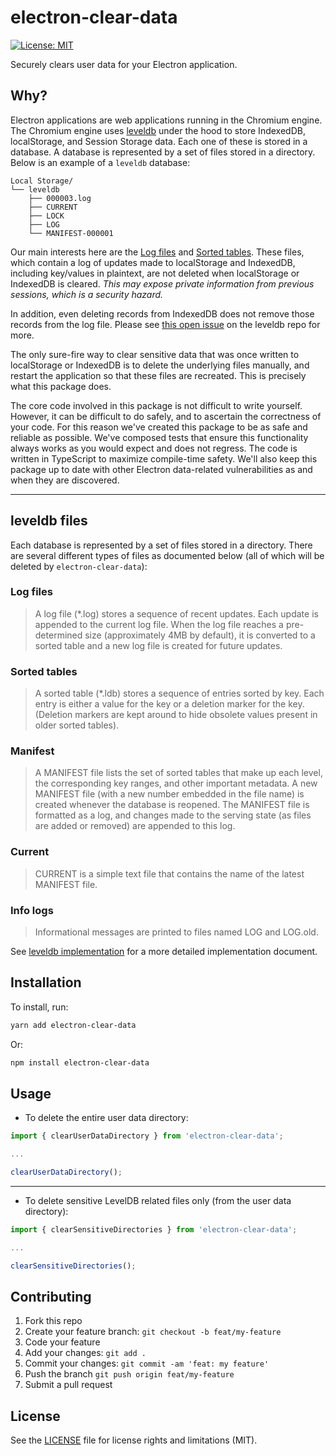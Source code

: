 # electron-clear-data

[![License: MIT](https://img.shields.io/badge/License-MIT-yellow.svg)](https://opensource.org/licenses/MIT)

Securely clears user data for your Electron application.

## Why?

Electron applications are web applications running in the Chromium engine. The Chromium engine uses [leveldb](https://github.com/google/leveldb) under the hood to store IndexedDB, localStorage, and Session Storage data. Each one of these is stored in a database. A database is represented by a set of files stored in a directory. Below is an example of a `leveldb` database:

```
Local Storage/
└── leveldb
    ├── 000003.log
    ├── CURRENT
    ├── LOCK
    ├── LOG
    └── MANIFEST-000001
```

Our main interests here are the [Log files](###log-files) and [Sorted tables](###sorted-tables). These files, which contain a log of updates made to localStorage and IndexedDB, including key/values in plaintext, are not deleted when localStorage or IndexedDB is cleared. _This may expose private information from previous sessions, which is a security hazard._

In addition, even deleting records from IndexedDB does not remove those records from the log file. Please see [this open issue](https://github.com/google/leveldb/issues/783) on the leveldb repo for more.

The only sure-fire way to clear sensitive data that was once written to localStorage or IndexedDB is to delete the underlying files manually, and restart the application so that these files are recreated. This is precisely what this package does.

The core code involved in this package is not difficult to write yourself. However, it can be difficult to do safely, and to ascertain the correctness of your code. For this reason we've created this package to be as safe and reliable as possible. We've composed tests that ensure this functionality always works as you would expect and does not regress. The code is written in TypeScript to maximize compile-time safety. We'll also keep this package up to date with other Electron data-related vulnerabilities as and when they are discovered.

---

## leveldb files

Each database is represented by a set of files stored in a directory. There are several different types of files as documented below (all of which will be deleted by `electron-clear-data`):

### Log files

> A log file (*.log) stores a sequence of recent updates. Each update is appended to the current log file. When the log file reaches a pre-determined size (approximately 4MB by default), it is converted to a sorted table and a new log file is created for future updates.

### Sorted tables

> A sorted table (*.ldb) stores a sequence of entries sorted by key. Each entry is either a value for the key or a deletion marker for the key. (Deletion markers are kept around to hide obsolete values present in older sorted tables).

### Manifest

> A MANIFEST file lists the set of sorted tables that make up each level, the corresponding key ranges, and other important metadata. A new MANIFEST file (with a new number embedded in the file name) is created whenever the database is reopened. The MANIFEST file is formatted as a log, and changes made to the serving state (as files are added or removed) are appended to this log.

### Current

> CURRENT is a simple text file that contains the name of the latest MANIFEST file.

### Info logs

> Informational messages are printed to files named LOG and LOG.old.

See [leveldb implementation](https://github.com/google/leveldb/blob/master/doc/impl.md) for a more detailed implementation document.

## Installation

To install, run:

```bash
yarn add electron-clear-data
```

Or:

```bash
npm install electron-clear-data
```

## Usage

* To delete the entire user data directory:

```javascript
import { clearUserDataDirectory } from 'electron-clear-data';

...

clearUserDataDirectory();
```

---

* To delete sensitive LevelDB related files only (from the user data directory):

```javascript
import { clearSensitiveDirectories } from 'electron-clear-data';

...

clearSensitiveDirectories();
```

## Contributing

1. Fork this repo
1. Create your feature branch: `git checkout -b feat/my-feature`
1. Code your feature
1. Add your changes: `git add .`
1. Commit your changes: `git commit -am 'feat: my feature'`
1. Push the branch `git push origin feat/my-feature`
1. Submit a pull request

## License

See the [LICENSE](LICENSE.md) file for license rights and limitations (MIT).
